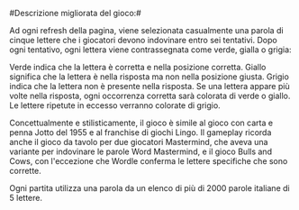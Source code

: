 #Descrizione migliorata del gioco:#

Ad ogni refresh della pagina, viene selezionata casualmente una parola di cinque lettere che i giocatori devono indovinare entro sei tentativi. Dopo ogni tentativo, ogni lettera viene contrassegnata come verde, gialla o grigia:

Verde indica che la lettera è corretta e nella posizione corretta.
Giallo significa che la lettera è nella risposta ma non nella posizione giusta.
Grigio indica che la lettera non è presente nella risposta.
Se una lettera appare più volte nella risposta, ogni occorrenza corretta sarà colorata di verde o giallo. Le lettere ripetute in eccesso verranno colorate di grigio.

Concettualmente e stilisticamente, il gioco è simile al gioco con carta e penna Jotto del 1955 e al franchise di giochi Lingo. Il gameplay ricorda anche il gioco da tavolo per due giocatori Mastermind, che aveva una variante per indovinare le parole Word Mastermind, e il gioco Bulls and Cows, con l'eccezione che Wordle conferma le lettere specifiche che sono corrette.

Ogni partita utilizza una parola da un elenco di più di 2000 parole italiane di 5 lettere.
